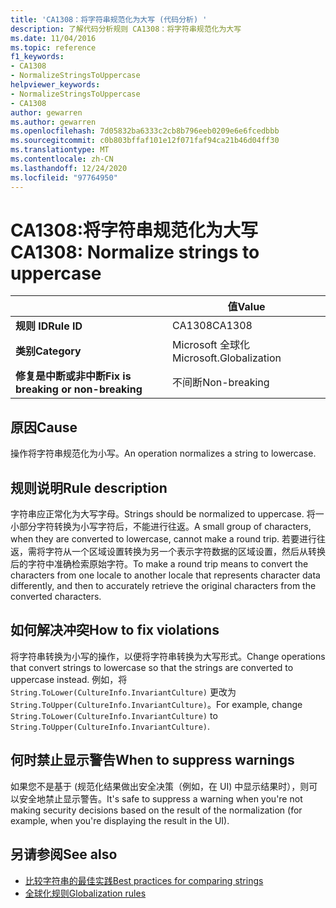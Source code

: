 ```yaml
---
title: 'CA1308：将字符串规范化为大写 (代码分析) '
description: 了解代码分析规则 CA1308：将字符串规范化为大写
ms.date: 11/04/2016
ms.topic: reference
f1_keywords:
- CA1308
- NormalizeStringsToUppercase
helpviewer_keywords:
- NormalizeStringsToUppercase
- CA1308
author: gewarren
ms.author: gewarren
ms.openlocfilehash: 7d05832ba6333c2cb8b796eeb0209e6e6fcedbbb
ms.sourcegitcommit: c0b803bffaf101e12f071faf94ca21b46d04ff30
ms.translationtype: MT
ms.contentlocale: zh-CN
ms.lasthandoff: 12/24/2020
ms.locfileid: "97764950"
---
```

# <a name="ca1308-normalize-strings-to-uppercase"></a><span data-ttu-id="c2f4b-103">CA1308:将字符串规范化为大写</span><span class="sxs-lookup"><span data-stu-id="c2f4b-103">CA1308: Normalize strings to uppercase</span></span>

| | <span data-ttu-id="c2f4b-104">值</span><span class="sxs-lookup"><span data-stu-id="c2f4b-104">Value</span></span> |
|-|-|
| <span data-ttu-id="c2f4b-105">**规则 ID**</span><span class="sxs-lookup"><span data-stu-id="c2f4b-105">**Rule ID**</span></span> |<span data-ttu-id="c2f4b-106">CA1308</span><span class="sxs-lookup"><span data-stu-id="c2f4b-106">CA1308</span></span>|
| <span data-ttu-id="c2f4b-107">**类别**</span><span class="sxs-lookup"><span data-stu-id="c2f4b-107">**Category**</span></span> |<span data-ttu-id="c2f4b-108">Microsoft 全球化</span><span class="sxs-lookup"><span data-stu-id="c2f4b-108">Microsoft.Globalization</span></span>|
| <span data-ttu-id="c2f4b-109">**修复是中断或非中断**</span><span class="sxs-lookup"><span data-stu-id="c2f4b-109">**Fix is breaking or non-breaking**</span></span> |<span data-ttu-id="c2f4b-110">不间断</span><span class="sxs-lookup"><span data-stu-id="c2f4b-110">Non-breaking</span></span>|

## <a name="cause"></a><span data-ttu-id="c2f4b-111">原因</span><span class="sxs-lookup"><span data-stu-id="c2f4b-111">Cause</span></span>

<span data-ttu-id="c2f4b-112">操作将字符串规范化为小写。</span><span class="sxs-lookup"><span data-stu-id="c2f4b-112">An operation normalizes a string to lowercase.</span></span>

## <a name="rule-description"></a><span data-ttu-id="c2f4b-113">规则说明</span><span class="sxs-lookup"><span data-stu-id="c2f4b-113">Rule description</span></span>

<span data-ttu-id="c2f4b-114">字符串应正常化为大写字母。</span><span class="sxs-lookup"><span data-stu-id="c2f4b-114">Strings should be normalized to uppercase.</span></span> <span data-ttu-id="c2f4b-115">将一小部分字符转换为小写字符后，不能进行往返。</span><span class="sxs-lookup"><span data-stu-id="c2f4b-115">A small group of characters, when they are converted to lowercase, cannot make a round trip.</span></span> <span data-ttu-id="c2f4b-116">若要进行往返，需将字符从一个区域设置转换为另一个表示字符数据的区域设置，然后从转换后的字符中准确检索原始字符。</span><span class="sxs-lookup"><span data-stu-id="c2f4b-116">To make a round trip means to convert the characters from one locale to another locale that represents character data differently, and then to accurately retrieve the original characters from the converted characters.</span></span>

## <a name="how-to-fix-violations"></a><span data-ttu-id="c2f4b-117">如何解决冲突</span><span class="sxs-lookup"><span data-stu-id="c2f4b-117">How to fix violations</span></span>

<span data-ttu-id="c2f4b-118">将字符串转换为小写的操作，以便将字符串转换为大写形式。</span><span class="sxs-lookup"><span data-stu-id="c2f4b-118">Change operations that convert strings to lowercase so that the strings are converted to uppercase instead.</span></span> <span data-ttu-id="c2f4b-119">例如，将 `String.ToLower(CultureInfo.InvariantCulture)` 更改为 `String.ToUpper(CultureInfo.InvariantCulture)`。</span><span class="sxs-lookup"><span data-stu-id="c2f4b-119">For example, change `String.ToLower(CultureInfo.InvariantCulture)` to `String.ToUpper(CultureInfo.InvariantCulture)`.</span></span>

## <a name="when-to-suppress-warnings"></a><span data-ttu-id="c2f4b-120">何时禁止显示警告</span><span class="sxs-lookup"><span data-stu-id="c2f4b-120">When to suppress warnings</span></span>

<span data-ttu-id="c2f4b-121">如果您不是基于 (规范化结果做出安全决策（例如，在 UI) 中显示结果时），则可以安全地禁止显示警告。</span><span class="sxs-lookup"><span data-stu-id="c2f4b-121">It's safe to suppress a warning when you're not making security decisions based on the result of the normalization (for example, when you're displaying the result in the UI).</span></span>

## <a name="see-also"></a><span data-ttu-id="c2f4b-122">另请参阅</span><span class="sxs-lookup"><span data-stu-id="c2f4b-122">See also</span></span>

- [<span data-ttu-id="c2f4b-123">比较字符串的最佳实践</span><span class="sxs-lookup"><span data-stu-id="c2f4b-123">Best practices for comparing strings</span></span>](../../../standard/base-types/best-practices-strings.md)
- [<span data-ttu-id="c2f4b-124">全球化规则</span><span class="sxs-lookup"><span data-stu-id="c2f4b-124">Globalization rules</span></span>](globalization-warnings.md)
